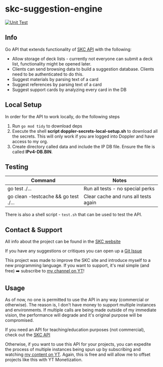 # skc-suggestion-engine

[![Unit Test](https://github.com/ygo-skc/skc-suggestion-engine/actions/workflows/unit-test.yaml/badge.svg)](https://github.com/ygo-skc/skc-suggestion-engine/actions/workflows/unit-test.yaml)

## Info

Go API that extends functionality of [SKC API](https://github.com/ygo-skc/skc-api) with the following:

* Allow storage of deck lists - currently not everyone can submit a deck list, functionality might be opened later.
* Clients can send browsing data to build a suggestion database. Clients need to be authenticated to do this.
* Suggest materials by parsing text of a card
* Suggest references by parsing text of a card
* Suggest support cards by analyzing every card in the DB

## Local Setup

In order for the API to work locally, do the following steps

1. Run `go mod tidy` to download deps
2. Execute the shell **script doppler-secrets-local-setup.sh** to download all the secrets. This will only work if you are logged into Doppler and have access to my org.
3. Create directory called data and include the IP DB file. Ensure the file is called **IPv4-DB.BIN**.

## Testing

| Command            | Notes        |
| ------------------ | ------------ |
| go test ./...      | Run all tests - no special perks |
| go clean -testcache && go test ./...      | Clear cache and runs all tests again |

There is also a shell script - `test.sh` that can be used to test the API.

## Contact & Support

All info about the project can be found in the [SKC website](https://thesupremekingscastle.com/about)

If you have any suggestions or critiques you can open up a [Git Issue](https://github.com/ygo-skc/skc-suggestion-engine/issues)

This project was made to improve the SKC site and introduce myself to a new programming language. If you want to support, it's real simple (and free) ➡️ subscribe to [my channel on YT](https://www.youtube.com/c/SupremeKing25)!

## Usage

As of now, no one is permitted to use the API in any way (commercial or otherwise). The reason is, I don't have money to support multiple instances and environments. If multiple calls are being made outside of my immediate vision, the performance will degrade and it's original purpose will be compromised.

If you need an API for teaching/education purposes (not commercial), check out the [SKC API](https://github.com/ygo-skc/skc-api#others)

Otherwise, if you want to use this API for your projects, you can expedite the process of multiple instances being spun up by subscribing and watching [my content on YT](https://www.youtube.com/c/SupremeKing25). Again, this is free and will allow me to offset projects like this with YT Monetization.
